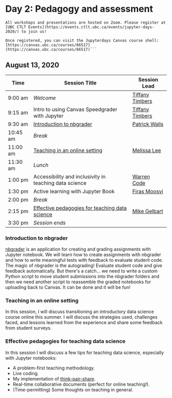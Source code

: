# Day 2:  Pedagogy and assessment

```{important}
All workshops and presentations are hosted on Zoom. Please register at [UBC CTLT Events](https://events.ctlt.ubc.ca/events/jupyter-days-2020/) to join us!

Once registered, you can visit the Jupyterdays Canvas course shell: [https://canvas.ubc.ca/courses/66517](https://canvas.ubc.ca/courses/66517)```
```

## August 13, 2020

| Time | Session Title | Session Lead |
| -- | -- | -- |
| 9:00 am  | *Welcome* | [Tiffany Timbers](speakers.html#tiffany-timbers) |
| 9:15 am  | Intro to using Canvas Speedgrader with Jupyter | [Tiffany Timbers](speakers.html#tiffany-timbers) |
| 9:30 am  | [Introduction to nbgrader](#introduction-to-nbgrader) | [Patrick Walls](speakers.html#patrick-walls) |
| 10:45 am | *Break* | |
| 11:00 am | [Teaching in an online setting](https://github.com/UBC-DSCI/jupyterdays/blob/master/jupyterdays/schedule/day2.md#teaching-in-an-online-setting) | [Melissa Lee](speakers.html#melissa-lee) |
| 11:30 am | *Lunch* | |
| 1:00 pm  | Accessibility and inclusivity in teaching data science | [Warren Code](speakers.html#warren-code) |
| 1:30 pm  | Active learning with Jupyter Book | [Firas Moosvi](speakers.html#firas-moosvi) |
| 2:00 pm  | *Break* | |
| 2:15 pm  | [Effective pedagogies for teaching data science](https://github.com/UBC-DSCI/jupyterdays/blob/master/jupyterdays/schedule/day2.md#effective-pedagogies-for-teaching-data-science) | [Mike Gelbart](speakers.html#mike-gelbart) |
| 3:30 pm  | *Session ends* | |

### Introduction to nbgrader

[nbgrader](https://nbgrader.readthedocs.io) is an application for creating and grading assignments with Jupyter notebook. We will learn how to create assignments with nbgrader and how to write meaningful tests with feedback to evaluate student code. The magic of nbgrader is the autograding! Evaluate student code and give feedback automatically. But there's a catch... we need to write a custom Python script to move student submissions into the nbgrader folders and then we need another script to reassemble the graded notebooks for uploading back to Canvas. It can be done and it will be fun!

### Teaching in an online setting 
In this session, I will discuss transitioning an introductory data science course online this summer.  I will discuss the strategies used, challenges faced, and lessons learned from the experience and share some feedback from student surveys. 

### Effective pedagogies for teaching data science
In this session I will discuss a few tips for teaching data science, especially with Jupyter notebooks: 

- A problem-first teaching methodology. 
- Live coding.
- My implementation of [think-pair-share](https://en.wikipedia.org/wiki/Think-pair-share).
- Real-time collaborative documents (perfect for online teaching!).
- (Time-permitting) Some thoughts on teaching in general.
